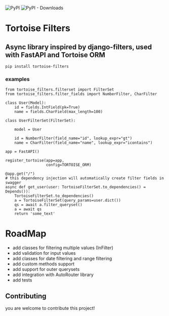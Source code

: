 ![PyPI](https://img.shields.io/pypi/v/tortoise-filters?label=pypi%20package)
![PyPI - Downloads](https://img.shields.io/pypi/dm/tortoise-filters)

# Tortoise Filters

## Async library inspired by django-filters, used with FastAPI and Tortoise ORM

```pip install tortoise-filters```

### examples

```
from tortoise_filters.filterset import FilterSet
from tortoise_filters.filter_fields import NumberFilter, CharFilter

class User(Model):
    id = fields.IntField(pk=True)
    name = fields.CharField(max_length=100)

class UserFilterSet(FilterSet): 
    
    model = User

    id = NumberFilter(field_name="id", lookup_expr="gt")
    name = CharFilter(field_name="name", lookup_expr="icontains")
    
app = FastAPI()

register_tortoise(app=app,
                  config=TORTOISE_ORM)

@app.get("/")
# this dependency injection will automatically create filter fields in swagger
async def get_user(user: TortoiseFilterSet.to_dependencies() = Depends()):
    TortoiseFilterSet.to_dependencies()
    a = TortoiseFilterSet(query_params=user.dict())
    qs = await a.filter_queryset()
    a = await qs
    return 'some_text'
 ```

# RoadMap
- add classes for filtering multiple values (InFilter)
- add validation for input values
- add classes for date filtering and range filtering
- add custom methods support
- add support for outer querysets
- add integration with AutoRouter library
- add tests
## Contributing
you are welcome to contribute this project!
